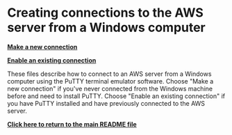 # Creating connections to the AWS server from a Windows computer

[**Make a new connection**](/Manuals/new_connect.md)

[**Enable an existing connection**](/Manuals/reconnect.md)

These files describe how to connect to an AWS server from a Windows computer using the PuTTY terminal emulator software. Choose "Make a new connection" if you've never connected from the Windows machine before and need to install PuTTY. Choose "Enable an existing connection" if you have PuTTY installed and have previously connected to the AWS server. 

[**Click here to return to the main README file**](/README.md)
